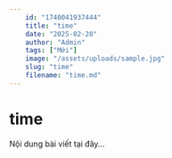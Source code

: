 ```yaml
---
    id: "1740041937444"
    title: "time"
    date: "2025-02-20"
    author: "Admin"
    tags: ["Mới"]
    image: "/assets/uploads/sample.jpg"
    slug: "time"
    filename: "time.md"
---
```

# time

Nội dung bài viết tại đây...
